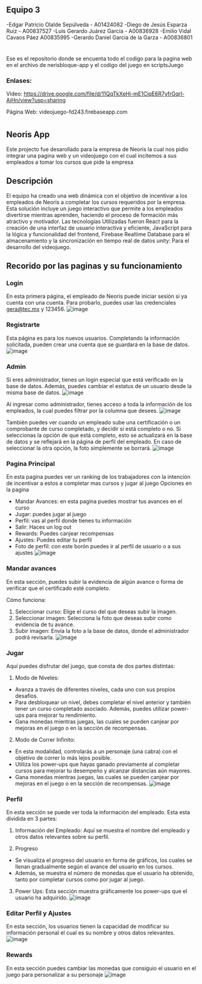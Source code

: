 ## Equipo 3
-Edgar Patricio Olalde Sepúlveda - A01424082
-Diego de Jesús Esparza Ruiz  - A00837527
-Luis Gerardo Juárez García - A00836928 
-Emilio Vidal Cavaos Páez A00835995
-Gerardo Daniel Garcia de la Garza - A00836801
#
Ese es el repositorio donde se encuenta todo el codigo para la pagina web en el archivo de nerisbloque-app y el codigo del juego en scriptsJuego 
### Enlases:
Video:
https://drive.google.com/file/d/11QqTkXeHi-mE1CiqE6R7yfrGqrl-AiHn/view?usp=sharing 

Página Web: videojuego-fd243.firebaseapp.com
#
## Neoris App
Este projecto fue desarollado para la empresa de Neoris la cual nos pidio integrar una pagina web y un videojuego con el cual incitemos a sus empleados a tomar los cursos que pide la empresa

## Descripción
El equipo ha creado una web dinámica con el objetivo de incentivar a los empleados de Neoris a completar los cursos requeridos por la empresa. Esta solución incluye un juego interactivo que permite a los empleados divertirse mientras aprenden, haciendo el proceso de formación más atractivo y motivador. Las tecnologías Utilizadas fueron React para la creación de una interfaz de usuario interactiva y eficiente, JavaScript para la lógica y funcionalidad del frontend, Firebase Realtime Database para el almacenamiento y la sincronización en tiempo real de datos unity: Para el desarrollo del videojuego.

## Recorido por las paginas y su funcionamiento 
### Login
En esta primera página, el empleado de Neoris puede iniciar sesión si ya cuenta con una cuenta. Para probarlo, puedes usar las credenciales gera@tec.mx y 123456.
![image](https://github.com/EmilioVidal/Reto-Bloque/assets/110851981/a14d4f81-e353-40b6-ad9d-e006a73e1f20)

### Registrarte
Esta página es para los nuevos usuarios. Completando la información solicitada, pueden crear una cuenta que se guardará en la base de datos.
![image](https://github.com/EmilioVidal/Reto-Bloque/assets/110851981/78576c05-9928-4944-95c3-4d41788912ec)

### Admin
Si eres administrador, tienes un login especial que está verificado en la base de datos. Además, puedes cambiar el estatus de un usuario desde la misma base de datos.
![image](https://github.com/EmilioVidal/Reto-Bloque/assets/110851981/8d04b942-480e-4410-977a-bb8b693ab4ba)

Al ingresar como administrador, tienes acceso a toda la información de los empleados, la cual puedes filtrar por la columna que desees.
![image](https://github.com/EmilioVidal/Reto-Bloque/assets/110851981/6872fefc-cb4f-44f0-9c91-a83f6dfacd3e)

También puedes ver cuando un empleado sube una certificación o un comprobante de curso completado, y decidir si está completo o no. Si seleccionas la opción de que está completo, esto se actualizará en la base de datos y se reflejará en la página de perfil del empleado. En caso de seleccionar la otra opción, la foto simplemente se borrará.
![image](https://github.com/EmilioVidal/Reto-Bloque/assets/110851981/ca80fe3f-a83f-431c-9310-b132f9722ee9)

### Pagina Principal
En esta pagina puedes ver un ranking de los trabajadores con la intención de incentivar a estos a completar mas cursos y jugar al juego
Opciones en la pagina
- Mandar Avances: en esta pagina puedes mostrar tus avances en el curso
- Jugar: puedes jugar al juego
- Perfil: vas al perfil donde tienes tu información
- Salir: Haces un log out
- Rewards: Puedes canjear recompensas
- Ajustes: Puedes editar tu perfil
- Foto de perfil: con este borón puedes ir al perfil de usuario o a sus ajustes
![image](https://github.com/EmilioVidal/Reto-Bloque/assets/110851981/2df91832-fcff-43b7-b467-f7c527b9afcf)

### Mandar avances
En esta sección, puedes subir la evidencia de algún avance o forma de verificar que el certificado esté completo.

Cómo funciona:
1. Seleccionar curso: Elige el curso del que deseas subir la imagen.
2. Seleccionar imagen: Selecciona la foto que deseas subir como evidencia de tu avance.
3. Subir imagen: Envía la foto a la base de datos, donde el administrador podrá revisarla.
![image](https://github.com/EmilioVidal/Reto-Bloque/assets/110851981/40905923-7a56-4d6c-bd87-d8e63f107161)

### Jugar
Aquí puedes disfrutar del juego, que consta de dos partes distintas:

1. Modo de Niveles:
- Avanza a través de diferentes niveles, cada uno con sus propios desafíos.
- Para desbloquear un nivel, debes completar el nivel anterior y también tener un curso completado asociado. Además, puedes utilizar power-ups para mejorar tu rendimiento.
- Gana monedas mientras juegas, las cuales se pueden canjear por mejoras en el juego o en la sección de recompensas.

2. Modo de Correr Infinito:
- En esta modalidad, controlarás a un personaje (una cabra) con el objetivo de correr lo más lejos posible.
- Utiliza los power-ups que hayas ganado previamente al completar cursos para mejorar tu desempeño y alcanzar distancias aún mayores.
- Gana monedas mientras juegas, las cuales se pueden canjear por mejoras en el juego o en la sección de recompensas.
![image](https://github.com/EmilioVidal/Reto-Bloque/assets/110851981/2e5c7c5c-b6ca-4c37-8751-69c5b7db8484)

### Perfil
En esta sección se puede ver toda la información del empleado. Esta esta dividida en 3 partes:

1. Información del Empleado: Aquí se muestra el nombre del empleado y otros datos relevantes sobre su perfil.

2. Progreso
- Se visualiza el progreso del usuario en forma de gráficos, los cuales se llenan gradualmente según el avance del usuario en los cursos.
- Además, se muestra el número de monedas que el usuario ha obtenido, tanto por completar cursos como por jugar al juego.

3. Power Ups: Esta sección muestra gráficamente los power-ups que el usuario ha adquirido.
![image](https://github.com/EmilioVidal/Reto-Bloque/assets/110851981/c83dedc6-7026-437f-90bc-11da64eadb78)

### Editar Perfil y Ajustes
En esta sección, los usuarios tienen la capacidad de modificar su información personal el cual es su nombre y otros datos relevantes.
![image](https://github.com/EmilioVidal/Reto-Bloque/assets/110851981/fa4f4af8-b096-46e6-b0a5-da163f0f52d7)

### Rewards
En esta sección puedes cambiar las monedas que consiguio el usuario en el juego para personalizar a su personaje
![image](https://github.com/EmilioVidal/Reto-Bloque/assets/110851981/5e9bd4e9-db95-48c6-8f7a-8c1aabde5620)
